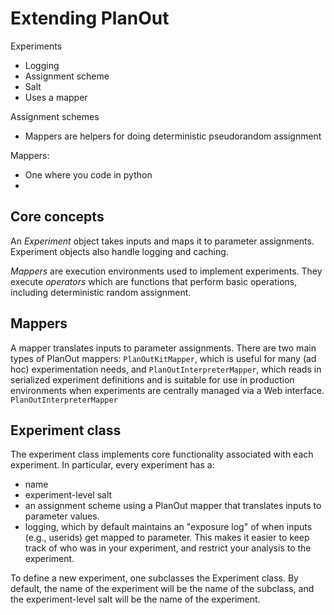 # Extending PlanOut

Experiments
- Logging
- Assignment scheme
- Salt
- Uses a mapper

Assignment schemes
- Mappers are helpers for doing deterministic pseudorandom assignment

Mappers:
 - One where you code in python
 - 

## Core concepts
An *Experiment* object takes inputs and maps it to parameter assignments.  Experiment objects also handle logging and caching.

*Mappers* are execution environments used to implement experiments. They execute *operators* which are functions that perform basic operations, including deterministic random assignment.


## Mappers
A mapper translates inputs to parameter assignments.
There are two main types of PlanOut mappers: `PlanOutKitMapper`, which is useful for many (ad hoc) experimentation needs, and `PlanOutInterpreterMapper`, which reads in serialized experiment definitions and is suitable for use in production environments when experiments are centrally managed via a Web interface. ``PlanOutInterpreterMapper``

## Experiment class

The experiment class implements core functionality associated with each experiment. In particular, every experiment has a:
 - name
 - experiment-level salt
 - an assignment scheme using a PlanOut mapper that translates inputs to parameter values.
 - logging, which by default maintains an "exposure log" of when inputs (e.g., userids) get mapped to parameter. This makes it easier to keep track of who was in your experiment, and restrict your analysis to the experiment.

To define a new experiment, one subclasses the Experiment class. By default, the name of the experiment will be the name of the subclass, and the experiment-level salt will be the name of the experiment.
